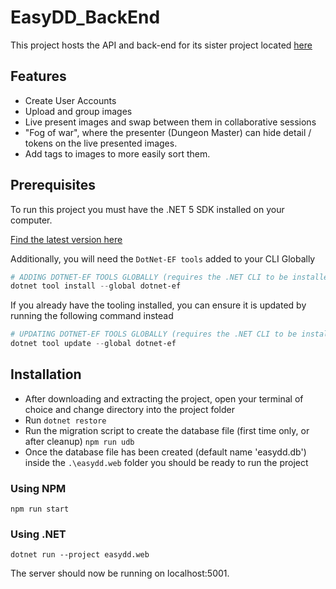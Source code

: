 # EasyDD_BackEnd
This project hosts the API and back-end for its sister project located [here](https://github.com/Miboch/EasyDD_FrontEnd)

## Features
 - Create User Accounts
 - Upload and group images
 - Live present images and swap between them in collaborative sessions
 - "Fog of war", where the presenter (Dungeon Master) can hide detail / tokens on the live presented images.
 - Add tags to images to more easily sort them.

## Prerequisites
To run this project you must have the .NET 5 SDK installed on your computer.

[Find the latest version here](https://dotnet.microsoft.com/download/dotnet/5.0)

Additionally, you will need the `DotNet-EF tools` added to your CLI Globally

```powershell
# ADDING DOTNET-EF TOOLS GLOBALLY (requires the .NET CLI to be installed first):
dotnet tool install --global dotnet-ef   
```

If you already have the tooling installed, you can ensure it is updated by running the following command instead

```powershell
# UPDATING DOTNET-EF TOOLS GLOBALLY (requires the .NET CLI to be installed first):
dotnet tool update --global dotnet-ef
```

## Installation
 - After downloading and extracting the project, open your terminal of choice and change directory into the project folder
 - Run `dotnet restore`
 - Run the migration script to create the database file (first time only, or after cleanup) `npm run udb`
 - Once the database file has been created (default name 'easydd.db') inside the `.\easydd.web` folder you should be ready to run the project 
 
 ### Using NPM
 ```
 npm run start
 ```

### Using .NET

```
dotnet run --project easydd.web
``` 

The server should now be running on localhost:5001.
